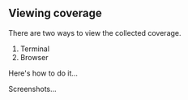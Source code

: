 <!--
  ~ SPDX-License-Identifier: MIT
  ~ Copyright (c) 2023-2024 Vypercore. All Rights Reserved
  -->

## Viewing coverage

There are two ways to view the collected coverage.

1) Terminal
2) Browser


Here's how to do it...


Screenshots...
